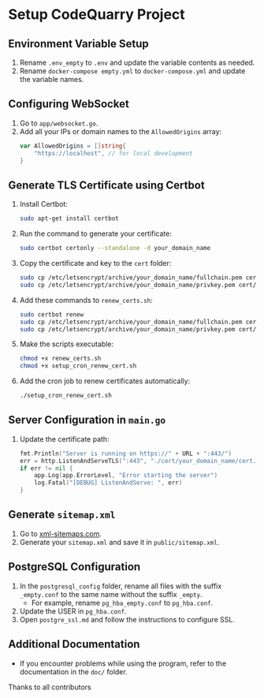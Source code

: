# Setup CodeQuarry Project

## Environment Variable Setup
1. Rename `.env_empty` to `.env` and update the variable contents as needed.
2. Rename `docker-compose empty.yml` to `docker-compose.yml` and update the variable names.

## Configuring WebSocket
1. Go to `app/websocket.go`.
2. Add all your IPs or domain names to the `AllowedOrigins` array:
   ```go
   var AllowedOrigins = []string{
       "https://localhost", // for local development
   }
   ```

## Generate TLS Certificate using Certbot
1. Install Certbot:
   ```bash
   sudo apt-get install certbot
   ```
2. Run the command to generate your certificate:
   ```bash
   sudo certbot certonly --standalone -d your_domain_name
   ```
3. Copy the certificate and key to the `cert` folder:
   ```bash
   sudo cp /etc/letsencrypt/archive/your_domain_name/fullchain.pem cert/cert.pem
   sudo cp /etc/letsencrypt/archive/your_domain_name/privkey.pem cert/key.pem
   ```
4. Add these commands to `renew_certs.sh`:
   ```bash
   sudo certbot renew
   sudo cp /etc/letsencrypt/archive/your_domain_name/fullchain.pem cert/cert.pem
   sudo cp /etc/letsencrypt/archive/your_domain_name/privkey.pem cert/key.pem
   ```
5. Make the scripts executable:
   ```bash
   chmod +x renew_certs.sh
   chmod +x setup_cron_renew_cert.sh
   ```
6. Add the cron job to renew certificates automatically:
   ```bash
   ./setup_cron_renew_cert.sh
   ```

## Server Configuration in `main.go`
1. Update the certificate path:
   ```go
   fmt.Println("Server is running on https://" + URL + ":443/")
   err = http.ListenAndServeTLS(":443", "./cert/your_domain_name/cert.pem", "./cert/your_domain_name/key.pem", nil)
   if err != nil {
       app.Log(app.ErrorLevel, "Error starting the server")
       log.Fatal("[DEBUG] ListenAndServe: ", err)
   }
   ```

## Generate `sitemap.xml`
1. Go to [xml-sitemaps.com](https://www.xml-sitemaps.com/).
2. Generate your `sitemap.xml` and save it in `public/sitemap.xml`.

## PostgreSQL Configuration
1. In the `postgresql_config` folder, rename all files with the suffix `_empty.conf` to the same name without the suffix `_empty`.
   - For example, rename `pg_hba_empty.conf` to `pg_hba.conf`.
2. Update the USER in `pg_hba.conf`.
3. Open `postgre_ssl.md` and follow the instructions to configure SSL.

## Additional Documentation
- If you encounter problems while using the program, refer to the documentation in the `doc/` folder.

Thanks to all contributors